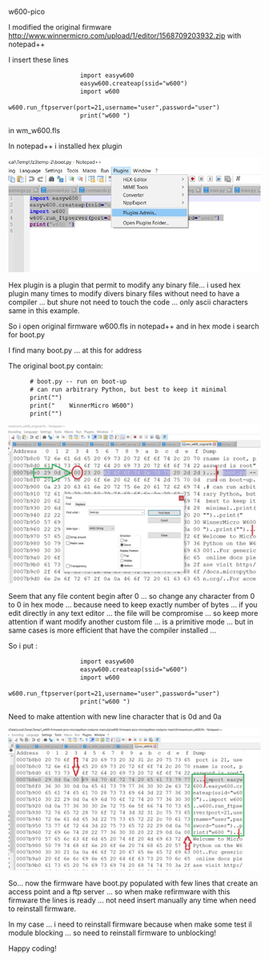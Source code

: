 w600-pico

I modified the original firmware http://www.winnermicro.com/upload/1/editor/1568709203932.zip with notepad++ 

I insert these lines 

                        import easyw600
                        easyw600.createap(ssid="w600")
                        import w600
                        w600.run_ftpserver(port=21,username="user",password="user")
                        print("w600 ")

in wm_w600.fls

In notepad++ i installed hex plugin

![w600-pico](https://github.com/costycnc/w600-firmware-pico-micropython-costycnc/blob/main/img/plugin.jpg)

Hex plugin is a plugin that permit to modify any binary file... i used hex plugin many times to modify divers binary files without need to have a compiler ... but shure not need to touch the code ... only ascii characters same in this example.

So i open original firmware w600.fls in notepad++ and in hex mode i search for boot.py

I find many boot.py ... at this for address 

The original boot.py contain:


          # boot.py -- run on boot-up
          # can run arbitrary Python, but best to keep it minimal
          print("")
          print("    WinnerMicro W600")
          print("")
          

![w600-pico](https://github.com/costycnc/w600-firmware-pico-micropython-costycnc/blob/main/img/btpy.jpg?raw=true)

Seem that any file content begin after 0 ... so change any character from 0 to 0 in hex mode ... because need to keep exactly number of bytes ... if you edit directly in any text editor ... the file will be compromise ... so keep more attention if want modify another custom file ... is a primitive mode ... but in same cases is more efficient that have the compiler installed ...

So i put :

                        import easyw600
                        easyw600.createap(ssid="w600")
                        import w600
                        w600.run_ftpserver(port=21,username="user",password="user")
                        print("w600 ")

Need to make attention with new line character that is 0d and 0a


![w600-pico](https://github.com/costycnc/w600-firmware-pico-micropython-costycnc/blob/main/img/btpy1.jpg)

So... now the firmware have boot.py populated with few lines that create an access point and a ftp server ... so when make refirmware with this firmware the lines is ready ... not need insert manually any time when need to reinstall firmware.

In my case ... i need to reinstall firmware because when make some test il module blocking ... so need to reinstall firmware to unblocking!

Happy coding!



